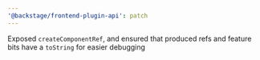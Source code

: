 ```yaml
---
'@backstage/frontend-plugin-api': patch
---
```


Exposed `createComponentRef`, and ensured that produced refs and feature bits have a `toString` for easier debugging
